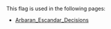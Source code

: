 This flag is used in the following pages:
 - [Arbaran_Escandar_Decisions](../decisions/Arbaran_Escandar_Decisions.md)
